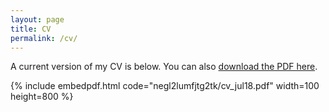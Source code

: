 ```yaml
---
layout: page
title: CV
permalink: /cv/
---
```


A current version of my CV is below. You can also
[download the PDF here](https://www.dropbox.com/s/negl2lumfjtg2tk/cv_oct17.pdf?dl=0).

{% include embedpdf.html code="negl2lumfjtg2tk/cv_jul18.pdf" width=100 height=800 %}


